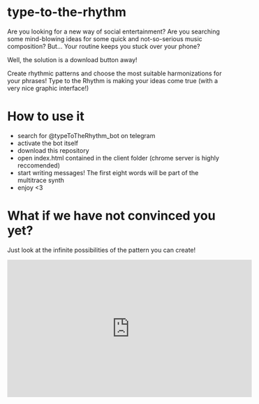 # type-to-the-rhythm
Are you looking for a new way of social entertainment?
Are you searching some mind-blowing ideas for some quick and not-so-serious music composition?
But… Your routine keeps you stuck over your phone?

Well, the solution is a download button away!

Create rhythmic patterns and choose the most suitable harmonizations for your phrases! Type to the Rhythm is making your ideas come true (with a very nice graphic interface!)

# How to use it
  - search for @typeToTheRhythm_bot on telegram
  - activate the bot itself
  - download this repository
  - open index.html contained in the client folder (chrome server is highly reccomended)
  - start writing messages! The first eight words will be part of the multitrace synth
  - enjoy <3

# What if we have not convinced you yet?
Just look at the infinite possibilities of the pattern you can create!
<iframe width="560" height="315" src="https://www.youtube.com/embed/sv6cglUncH4" frameborder="0" allow="accelerometer; autoplay; encrypted-media; gyroscope; picture-in-picture" allowfullscreen></iframe>
